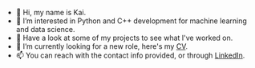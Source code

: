 - 👋 Hi, my name is Kai.
- 👀 I’m interested in Python and C++ development for machine learning and data science.
- 🌱 Have a look at some of my projects to see what I've worked on.
- 💞️ I’m currently looking for a new role, here's my [CV](https://drive.google.com/file/d/1u7hsYSYKCmcdjSXjYIfgiea5UQ2w20is/view?usp=sharing).
- 📫 You can reach with the contact info provided, or through [LinkedIn](https://www.linkedin.com/in/kaihulme/).

<!---
kaihulme/kaihulme is a ✨ special ✨ repository because its `README.md` (this file) appears on your GitHub profile.
You can click the Preview link to take a look at your changes.
--->
